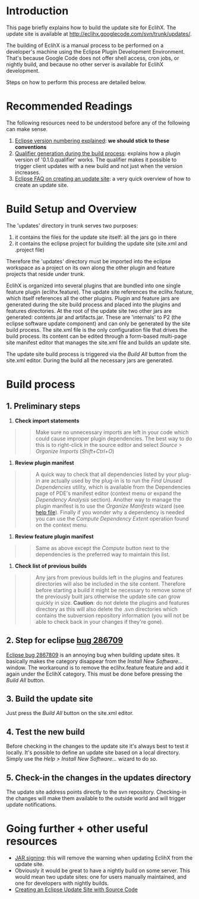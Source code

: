 # Introduction #

This page briefly explains how to build the update site for EclihX. The update site is available at http://eclihx.googlecode.com/svn/trunk/updates/.

The building of EclihX is a manual process to be performed on a developer's machine using the Eclipse Plugin Development Environment. That's because Google Code does not offer shell access, cron jobs, or nightly build, and because no other server is available for EclihX development.

Steps on how to perform this process are detailed below.


# Recommended Readings #

The following resources need to be understood before any of the following can make sense.

  1. [Eclipse version numbering explained](http://wiki.eclipse.org/index.php/Version_Numbering): **we should stick to these conventions**
  1. [Qualifier generation during the build process](http://help.eclipse.org/galileo/index.jsp?topic=/org.eclipse.pde.doc.user/tasks/pde_version_qualifiers.htm): explains how a plugin version of '0.1.0.qualifier' works. The qualifier makes it possible to trigger client updates with a new build and not just when the version increases.
  1. [Eclipse FAQ on creating an update site](http://wiki.eclipse.org/FAQ_How_do_I_create_an_update_site_(site.xml)%3F): a very quick overview of how to create an update site.

# Build Setup and Overview #

The 'updates' directory in trunk serves two purposes:
  1. it contains the files for the update site itself: all the jars go in there
  1. it contains the eclipse project for building the update site (site.xml and .project file)

Therefore the 'updates' directory must be imported into the eclipse workspace as a project on its own along the other plugin and feature projects that reside under trunk.

EclihX is organized into several plugins that are bundled into one single feature plugin (eclihx.feature). The update site references the eclihx.feature, which itself references all the other plugins. Plugin and feature jars are generated during the site build process and placed into the plugins and features directories. At the root of the update site two other jars are generated: contents.jar and artifacts.jar. These are 'internals' to P2 (the eclipse software update component) and can only be generated by the site build process. The site.xml file is the only configuration file that drives the build process. Its content can be edited through a form-based multi-page site manifest editor that manages the site.xml file and builds an update site.

The update site build process is triggered via the _Build All_ button from the site.xml editor. During the build all the necessary jars are generated.

# Build process #

## 1. Preliminary steps ##
  1. **Check import statements**
> > Make sure no unnecessary imports are left in your code which could cause improper plugin dependencies. The best way to do this is to right-click in the source editor and select _Source > Organize Imports_ (_Shift+Ctrl+O_)
  1. **Review plugin manifest**
> > A quick way to check that all dependencies listed by your plug-in are actually used by the plug-in is to run the _Find Unused Dependencies_ utility, which is available from the Dependencies page of PDE's manifest editor (context menu or expand the _Dependency Analysis_ section).
> > Another way to manage the plugin manifest is to use the _Organize Manifests_ wizard (see [help file](http://help.eclipse.org/galileo/topic/org.eclipse.pde.doc.user/guide/tools/pde_actions/organize_manifests.htm?resultof=%22%70%6c%75%67%69%6e%22%20%22%64%65%70%65%6e%64%65%6e%63%69%65%73%22%20%22%64%65%70%65%6e%64%22%20)).
> > Finally if you wonder why a dependency is needed you can use the _Compute Dependency Extent_ operation found on the context menu.
  1. **Review feature plugin manifest**
> > Same as above except the _Compute_ button next to the dependencies is the preferred way to maintain this list.
  1. **Check list of previous builds**
> > Any jars from previous builds left in the plugins and features directories will also be included in the site content. Therefore before starting a build it might be necessary to remove some of the previously built jars otherwise the update site can grow quickly in size. **Caution**: do not delete the plugins and features directory as this will also delete the .svn directories which contains the subversion repository information (you will not be able to check back in your changes if they're gone).
## 2. Step for eclipse [bug 286709](https://code.google.com/p/eclihx/issues/detail?id=86709) ##
[Eclipse bug 2867809](https://bugs.eclipse.org/bugs/show_bug.cgi?id=286709) is an annoying bug when building update sites. It basically makes the category disappear from the _Install New Software..._ window. The workaround is to remove the eclihx.feature feature and add it again under the EclihX category. This must be done before pressing the _Build All_ button.
## 3. Build the update site ##
Just press the _Build All_ button on the site.xml editor.
## 4. Test the new build ##
Before checking in the changes to the update site it's always best to test it locally. It's possible to define an update site based on a local directory. Simply use the _Help > Install New Software..._ wizard to do so.
## 5. Check-in the changes in the updates directory ##
The update site address points directly to the svn repository. Checking-in the changes will make them available to the outside world and will trigger update notifications.

# Going further + other useful resources #

  * [JAR signing](http://wiki.eclipse.org/JAR_Signing): this will remove the warning when updating EclihX from the update site.
  * Obviously it would be great to have a nightly build on some server. This would mean two update sites: one for users manually maintained, and one for developers with nightly builds.
  * [Creating an Eclipse Update Site with Source Code](http://nolacoaster.livejournal.com/115522.html)